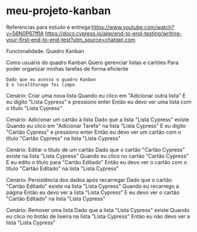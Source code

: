 # meu-projeto-kanban
Referencias para estudo e entrega:https://www.youtube.com/watch?v=56N0P67ffIA
https://docs.cypress.io/app/end-to-end-testing/writing-your-first-end-to-end-test?utm_source=chatgpt.com



Funcionalidade: Quadro Kanban

  Como usuário do quadro Kanban
  Quero gerenciar listas e cartões
  Para poder organizar minhas tarefas de forma eficiente
  
    Dado que eu acesso o quadro Kanban
    E o localStorage foi limpo

  Cenário: Criar uma nova lista
    Quando eu clico em "Adicionar outra lista"
    E eu digito "Lista Cypress" e pressiono enter
    Então eu devo ver uma lista com o título "Lista Cypress"

  Cenário: Adicionar um cartão à lista
    Dado que a lista "Lista Cypress" existe
    Quando eu clico em "Adicionar Tarefa" na lista "Lista Cypress"
    E eu digito "Cartão Cypress" e pressiono enter
    Então eu devo ver um cartão com o título "Cartão Cypress" na lista "Lista Cypress"

  Cenário: Editar o título de um cartão
    Dado que o cartão "Cartão Cypress" existe na lista "Lista Cypress"
    Quando eu clico no cartão "Cartão Cypress"
    E eu edito o título para "Cartão Editado"
    Então eu devo ver o cartão com o título "Cartão Editado" na lista "Lista Cypress"

  Cenário: Persistência dos dados após recarregar
    Dado que o cartão "Cartão Editado" existe na lista "Lista Cypress"
    Quando eu recarrego a página
    Então eu devo ver a lista "Lista Cypress"
    E eu devo ver o cartão "Cartão Editado" na lista "Lista Cypress"

  Cenário: Remover uma lista
    Dado que a lista "Lista Cypress" existe
    Quando eu clico no botão de lixeira na lista "Lista Cypress"
    Então eu não devo ver a lista "Lista Cypress"
